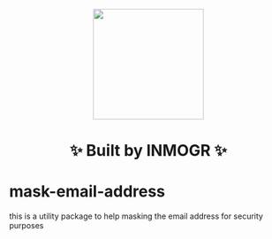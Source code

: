 <p align="center">
  <a href="https://inmogr.com">
    <img width="200px" src="https://bit.ly/inmogr_logo_0_0_3_light">
  </a>
</p>

<h1 align="center">
  ✨ Built by INMOGR ✨
</h1>

# mask-email-address

this is a utility package to help masking the email address for security purposes
